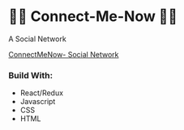 # :woman_technologist: Connect-Me-Now :man_technologist:

A Social Network

[ConnectMeNow- Social Network](https://peaceful-mountain-65268.herokuapp.com/)

### Build With:
- React/Redux
- Javascript
- CSS
- HTML
